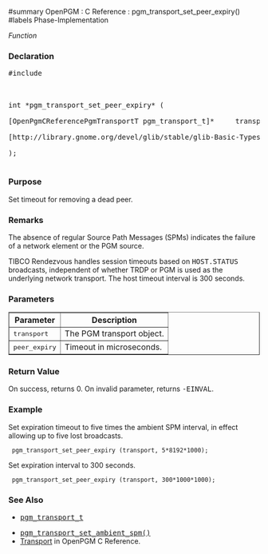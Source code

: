 ﻿#summary OpenPGM : C Reference : pgm\_transport\_set\_peer\_expiry()
#labels Phase-Implementation

_Function_
### Declaration ###
<pre>
#include <pgm/pgm.h><br>
<br>
int *pgm_transport_set_peer_expiry* (<br>
[OpenPgmCReferencePgmTransportT pgm_transport_t]*     transport,<br>
[http://library.gnome.org/devel/glib/stable/glib-Basic-Types.html#guint guint]                peer_expiry<br>
);<br>
</pre>

### Purpose ###
Set timeout for removing a dead peer.

### Remarks ###
The absence of regular Source Path Messages (SPMs) indicates the failure of a network element or the PGM source.

TIBCO Rendezvous handles session timeouts based on <tt>HOST.STATUS</tt> broadcasts, independent of whether TRDP or PGM is used as the underlying network transport.  The host timeout interval is 300 seconds.

### Parameters ###
<table cellpadding='5' border='1' cellspacing='0'>
<tr>
<th>Parameter</th>
<th>Description</th>
</tr>
<tr>
<td><tt>transport</tt></td>
<td>The PGM transport object.</td>
</tr><tr>
<td><tt>peer_expiry</tt></td>
<td>Timeout in microseconds.</td>
</tr>
</table>


### Return Value ###
On success, returns 0.  On invalid parameter, returns <tt>-EINVAL</tt>.

### Example ###
Set expiration timeout to five times the ambient SPM interval, in effect allowing up to five lost broadcasts.

```
 pgm_transport_set_peer_expiry (transport, 5*8192*1000);
```

Set expiration interval to 300 seconds.

```
 pgm_transport_set_peer_expiry (transport, 300*1000*1000);
```

### See Also ###
  * <tt><a href='OpenPgmCReferencePgmTransportT.md'>pgm_transport_t</a></tt><br>
<ul><li><tt><a href='OpenPgmCReferencePgmTransportSetAmbientSpm.md'>pgm_transport_set_ambient_spm()</a></tt><br>
</li><li><a href='OpenPgmCReferenceTransport.md'>Transport</a> in OpenPGM C Reference.